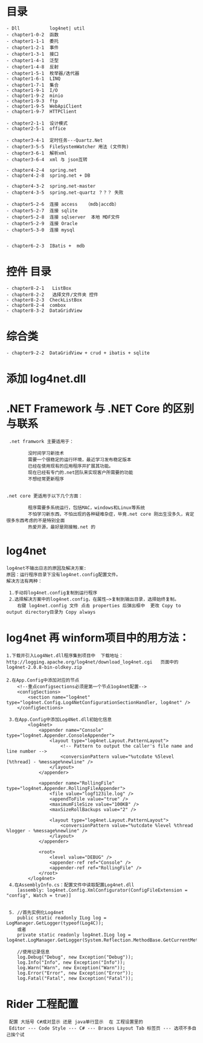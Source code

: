 
#   目录
    - Dll           log4net| util
    - chapter1-0-2  函数
    - chapter1-1-1  委托
    - chapter1-2-1  事件
    - chapter1-3-1  接口
    - chapter1-4-1  泛型
    - chapter1-4-8  反射
    - chapter1-5-1  枚举器/迭代器
    - chapter1-6-1  LINQ
    - chapter1-7-1  集合
    - chapter1-9-1  I/O
    - chapter1-9-2  minio
    - chapter1-9-3  ftp
    - chapter1-9-5  WebApiClient 
    - chapter1-9-7  HTTPClient 

    - chapter2-1-1  设计模式
    - chapter2-5-1  office

    - chapter3-4-1  定时任务---Quartz.Net
    - chapter3-5-5  FileSystemWatcher 用法 (文件狗)
    - chapter3-6-1  解析xml 
    - chapter3-6-4  xml 与 json互转 
    
    - chapter4-2-4  spring.net
    - chapter4-2-8  spring.net + DB

    - chapter4-3-2  spring.net-master
    - chapter4-3-5  spring.net-quartz ？？？ 失败

    - chapter5-2-6  连接 access   （mdb|accdb）
    - chapter5-2-7  连接 sqlite  
    - chapter5-2-8  连接 sqlserver  本地 MDF文件
    - chapter5-2-9  连接 Oracle
    - chapter5-3-0  连接 mysql
    
    
    - chapter6-2-3  IBatis +  mdb 
# 控件 目录

    - chapter8-2-1   ListBox
    - chapter8-2-2   选择文件/文件夹 控件
    - chapter8-2-3  CheckListBox
    - chapter8-2-4  combox
    - chapter8-3-2  DataGridView
    
 # 综合类
    - chapter9-2-2  DataGridView + crud + ibatis + sqlite

#  添加 log4net.dll

   
# .NET Framework 与 .NET Core 的区别与联系

     .net framwork 主要适用于：
    
            没时间学习新技术
            需要一个很稳定的运行环境，最近学习发布稳定版本
            已经在使用现有的应用程序并扩展其功能。
            现在已经有专门的.net团队来实现客户所需要的功能
            不想经常更新程序
            
            
    .net core 更适用于以下几个方面：
    
            程序需要多系统运行，包括MAC，windows和Linux等系统
            不怕学习新东西，不怕出现的各种疑难杂症，毕竟.net core 刚出生没多久，肯定很多东西考虑的不是特别全面
            热爱开源，最好是刚接触.net 的
            
            



# log4net
    log4net不输出日志的原因及解决方案:
    原因：运行程序目录下没有log4net.config配置文件。
    解决方法有两种：
     
     1.手动将log4net.config复制到运行程序
     2.选择解决方案中的log4net.config，在属性–>复制到输出目录，选择始终复制。
        右键 log4net.config 文件 点击 properties 后弹出框中  更改 Copy to output directory目录为 Copy always 
        
        
# log4net 再 winform项目中的用方法：
    1.下载并引入Log4Net.dll程序集到项目中  下载地址：http://logging.apache.org/log4net/download_log4net.cgi   页面中的 log4net-2.0.8-bin-oldkey.zip
    　　
    2.在App.Config中添加对应的节点
        <!--重点configsections必须是第一个节点1og4net配置-->
        <configSections>
            <section name="log4net" type="log4net.Config.Log4NetConfigurationSectionHandler, log4net" />
        </configSections>
        
     3.在App.Config中添加Log4Net.dll初始化信息
            <log4net>
                <appender name="Console" type="log4net.Appender.ConsoleAppender">
                    <layout type="log4net.Layout.PatternLayout">
                        <!-- Pattern to output the caller's file name and line number -->
                        <conversionPattern value="%utcdate %5level [%thread] - %message%newline" />
                    </layout>
                </appender>
                
                <appender name="RollingFile" type="log4net.Appender.RollingFileAppender">
                    <file value="logf123ile.log" />
                    <appendToFile value="true" />
                    <maximumFileSize value="100KB" />
                    <maxSizeRollBackups value="2" />
             
                    <layout type="log4net.Layout.PatternLayout">
                        <conversionPattern value="%utcdate %level %thread %logger - %message%newline" />
                    </layout>
                </appender>
                
                <root>
                    <level value="DEBUG" />
                    <appender-ref ref="Console" />
                    <appender-ref ref="RollingFile" />
                </root>
            </log4net>
     4.在AssemblyInfo.cs：配置文件中读取配置Log4net.dll
        [assembly: log4net.Config.XmlConfigurator(ConfigFileExtension = "config", Watch = true)]   
        
        
     5. //首先实例化Log4net
        public static readonly ILog log = LogManager.GetLogger(typeof(Log4C)); 
        或者
        private static readonly log4net.ILog log = log4net.LogManager.GetLogger(System.Reflection.MethodBase.GetCurrentMethod().DeclaringType);
        
        //使用记录信息
        log.Debug("Debug", new Exception("Debug"));
        log.Info("Info", new Exception("Info"));
        log.Warn("Warn", new Exception("Warn"));
        log.Error("Error", new Exception("Error"));
        log.Fatal("Fatal", new Exception("Fatal"));   
        
# Rider 工程配置
     配置 大括号 C#成对显示 还是 java单行显示  在 工程设置里的 
     Editor --- Code Style --- C# --- Braces Layout Tab 标签页 --- 选项不多自己挨个试
